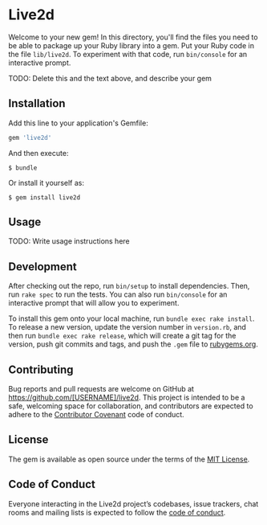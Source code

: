 # Live2d

Welcome to your new gem! In this directory, you'll find the files you need to be able to package up your Ruby library into a gem. Put your Ruby code in the file `lib/live2d`. To experiment with that code, run `bin/console` for an interactive prompt.

TODO: Delete this and the text above, and describe your gem

## Installation

Add this line to your application's Gemfile:

```ruby
gem 'live2d'
```

And then execute:

    $ bundle

Or install it yourself as:

    $ gem install live2d

## Usage

TODO: Write usage instructions here

## Development

After checking out the repo, run `bin/setup` to install dependencies. Then, run `rake spec` to run the tests. You can also run `bin/console` for an interactive prompt that will allow you to experiment.

To install this gem onto your local machine, run `bundle exec rake install`. To release a new version, update the version number in `version.rb`, and then run `bundle exec rake release`, which will create a git tag for the version, push git commits and tags, and push the `.gem` file to [rubygems.org](https://rubygems.org).

## Contributing

Bug reports and pull requests are welcome on GitHub at https://github.com/[USERNAME]/live2d. This project is intended to be a safe, welcoming space for collaboration, and contributors are expected to adhere to the [Contributor Covenant](http://contributor-covenant.org) code of conduct.

## License

The gem is available as open source under the terms of the [MIT License](https://opensource.org/licenses/MIT).

## Code of Conduct

Everyone interacting in the Live2d project’s codebases, issue trackers, chat rooms and mailing lists is expected to follow the [code of conduct](https://github.com/[USERNAME]/live2d/blob/master/CODE_OF_CONDUCT.md).
